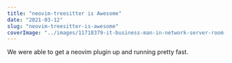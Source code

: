 ```yaml
---
title: "neovim-treesitter is Awesome"
date: "2021-03-12"
slug: "neovim-treesitter-is-awesome"
coverImage: "../images/11718379-it-business-man-in-network-server-room-have-problems-and-looking-for-disaster-situation-solution1.jpg"
---
```


We were able to get a neovim plugin up and running pretty fast.
